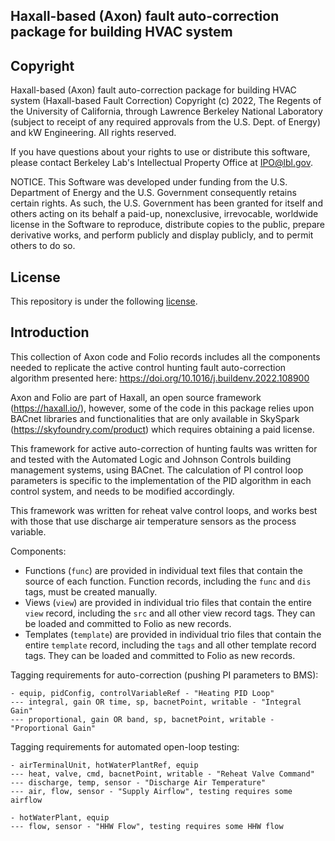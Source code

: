 ## Haxall-based (Axon) fault auto-correction package for building HVAC system 

## Copyright

Haxall-based (Axon) fault auto-correction package for building HVAC
system (Haxall-based Fault Correction) Copyright (c) 2022, The
Regents of the University of California, through Lawrence Berkeley
National Laboratory (subject to receipt of any required approvals
from the U.S. Dept. of Energy) and kW Engineering. All rights reserved.

If you have questions about your rights to use or distribute this software,
please contact Berkeley Lab's Intellectual Property Office at
IPO@lbl.gov.

NOTICE.  This Software was developed under funding from the U.S. Department
of Energy and the U.S. Government consequently retains certain rights.  As
such, the U.S. Government has been granted for itself and others acting on
its behalf a paid-up, nonexclusive, irrevocable, worldwide license in the
Software to reproduce, distribute copies to the public, prepare derivative 
works, and perform publicly and display publicly, and to permit others to do so.

## License

This repository is under the following [license](https://github.com/LBNL-ETA/haxall-based-fault-correction/blob/main/License.txt).

## Introduction

This collection of Axon code and Folio records includes all the components needed to 
replicate the active control hunting fault auto-correction algorithm presented here:
https://doi.org/10.1016/j.buildenv.2022.108900

Axon and Folio are part of Haxall, an open source framework (https://haxall.io/),
however, some of the code in this package relies upon BACnet libraries and
functionalities that are only available in SkySpark (https://skyfoundry.com/product)
which requires obtaining a paid license.

This framework for active auto-correction of hunting faults was written for and
tested with the Automated Logic and Johnson Controls building management systems,
using BACnet. The calculation of PI control loop parameters is specific to the
implementation of the PID algorithm in each control system, and needs to be
modified accordingly.

This framework was written for reheat valve control loops, and works best with
those that use discharge air temperature sensors as the process variable. 

Components:
- Functions (`func`) are provided in individual text files that contain the source of
  each function. Function records, including the `func` and `dis` tags, must be
  created manually.
- Views (`view`) are provided in individual trio files that contain the entire `view`
  record, including the `src` and all other view record tags. They can be loaded
  and committed to Folio as new records.
- Templates (`template`) are provided in individual trio files that contain the entire
  `template` record, including the `tags` and all other template record tags. They
  can be loaded and committed to Folio as new records.

Tagging requirements for auto-correction (pushing PI parameters to BMS):
```
- equip, pidConfig, controlVariableRef - "Heating PID Loop"
--- integral, gain OR time, sp, bacnetPoint, writable - "Integral Gain"
--- proportional, gain OR band, sp, bacnetPoint, writable - "Proportional Gain"
```

Tagging requirements for automated open-loop testing:
```
- airTerminalUnit, hotWaterPlantRef, equip
--- heat, valve, cmd, bacnetPoint, writable - "Reheat Valve Command"
--- discharge, temp, sensor - "Discharge Air Temperature"
--- air, flow, sensor - "Supply Airflow", testing requires some airflow

- hotWaterPlant, equip
--- flow, sensor - "HHW Flow", testing requires some HHW flow
```

